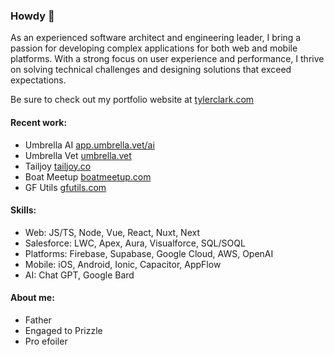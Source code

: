 ### Howdy 🤠

As an experienced software architect and engineering leader, I bring a passion for developing complex applications for both web and mobile platforms. With a strong focus on user experience and performance, I thrive on solving technical challenges and designing solutions that exceed expectations.

Be sure to check out my portfolio website at [tylerclark.com](https://tylerclark.com)

#### Recent work:
- Umbrella AI [app.umbrella.vet/ai](https://app.umbrella.vet/ai)
- Umbrella Vet [umbrella.vet](https://umbrella.vet)
- Tailjoy [tailjoy.co](https://tailjoy.co)
- Boat Meetup [boatmeetup.com](https://boatmeetup.com)
- GF Utils [gfutils.com](https://gfutils.com)

#### Skills:
- Web: JS/TS, Node, Vue, React, Nuxt, Next
- Salesforce: LWC, Apex, Aura, Visualforce, SQL/SOQL
- Platforms: Firebase, Supabase, Google Cloud, AWS, OpenAI
- Mobile: iOS, Android, Ionic, Capacitor, AppFlow
- AI: Chat GPT, Google Bard

#### About me:
- Father
- Engaged to Prizzle
- Pro efoiler
